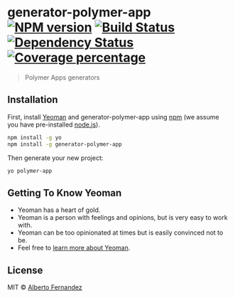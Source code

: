 # generator-polymer-app [![NPM version][npm-image]][npm-url] [![Build Status][travis-image]][travis-url] [![Dependency Status][daviddm-image]][daviddm-url] [![Coverage percentage][coveralls-image]][coveralls-url]
> Polymer Apps generators

## Installation

First, install [Yeoman](http://yeoman.io) and generator-polymer-app using [npm](https://www.npmjs.com/) (we assume you have pre-installed [node.js](https://nodejs.org/)).

```bash
npm install -g yo
npm install -g generator-polymer-app
```

Then generate your new project:

```bash
yo polymer-app
```

## Getting To Know Yeoman

 * Yeoman has a heart of gold.
 * Yeoman is a person with feelings and opinions, but is very easy to work with.
 * Yeoman can be too opinionated at times but is easily convinced not to be.
 * Feel free to [learn more about Yeoman](http://yeoman.io/).

## License

MIT © [Alberto Fernandez](http://onlythepixel.com)


[npm-image]: https://badge.fury.io/js/generator-polymer-app.svg
[npm-url]: https://npmjs.org/package/generator-polymer-app
[travis-image]: https://travis-ci.org/AlbertoFdzM/generator-polymer-app.svg?branch=master
[travis-url]: https://travis-ci.org/AlbertoFdzM/generator-polymer-app
[daviddm-image]: https://david-dm.org/AlbertoFdzM/generator-polymer-app.svg?theme=shields.io
[daviddm-url]: https://david-dm.org/AlbertoFdzM/generator-polymer-app
[coveralls-image]: https://coveralls.io/repos/AlbertoFdzM/generator-polymer-app/badge.svg
[coveralls-url]: https://coveralls.io/r/AlbertoFdzM/generator-polymer-app
